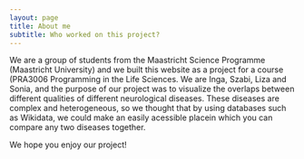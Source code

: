 ```yaml
---
layout: page
title: About me
subtitle: Who worked on this project?
---
```


We are a group of students from the Maastricht Science Programme (Maastricht University) and we built this website as a project for a course (PRA3006 Programming in the Life Sciences. We are Inga, Szabi, Liza and Sonia, and the purpose of our project was to visualize the overlaps between different qualities of different neurological diseases. These diseases are complex and heterogeneous, so we thought that by using databases such as Wikidata, we could make an easily acessible placein which you can compare any two diseases together. 

We hope you enjoy our project!

